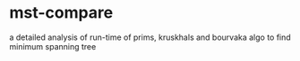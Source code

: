 # mst-compare
a detailed analysis of run-time of prims, kruskhals and bourvaka  algo to find minimum spanning tree
